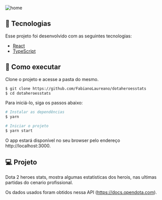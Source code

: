 ![home](https://user-images.githubusercontent.com/5856379/125670286-60d09320-158a-4b1b-b7cc-45e376a9f786.jpg)

## 🧪 Tecnologias

Esse projeto foi desenvolvido com as seguintes tecnologias:

- [React](https://reactjs.org)
- [TypeScript](https://www.typescriptlang.org/)

## 🚀 Como executar

Clone o projeto e acesse a pasta do mesmo.

```bash
$ git clone https://github.com/FabianoLaureano/dotaheroesstats
$ cd dotaheroesstats
```

Para iniciá-lo, siga os passos abaixo:
```bash
# Instalar as dependências
$ yarn

# Iniciar o projeto
$ yarn start
```
O app estará disponível no seu browser pelo endereço http://localhost:3000.

## 💻 Projeto

Dota 2 heroes stats, mostra algumas estatisticas dos herois, nas ultimas partidas do cenario profissional.  

Os dados usados foram obtidos nessa API (https://docs.opendota.com).